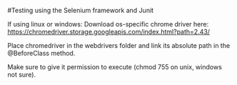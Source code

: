 #Testing using the Selenium framework and Junit

If using linux or windows:
Download os-specific chrome driver here: https://chromedriver.storage.googleapis.com/index.html?path=2.43/

Place chromedriver in the webdrivers folder and link its absolute path in the @BeforeClass method.

Make sure to give it permission to execute (chmod 755 on unix, windows not sure).



